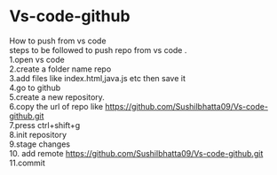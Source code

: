 # Vs-code-github
How to push from vs code<br>
steps to be followed to push repo from vs code .<br>
1.open vs code<br>
2.create a folder name repo<br>
3.add files like index.html,java.js etc then save it<br>
4.go to github <br>
5.create a new repository.<br>
6.copy the url of repo like https://github.com/Sushilbhatta09/Vs-code-github.git<br>
7.press ctrl+shift+g<br>
8.init repository<br>
9.stage changes <br>
10. add remote https://github.com/Sushilbhatta09/Vs-code-github.git<br>
11.commit <br>
